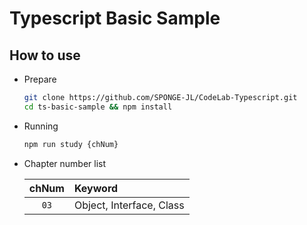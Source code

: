 # Typescript Basic Sample

## How to use

- Prepare

  ```bash
  git clone https://github.com/SPONGE-JL/CodeLab-Typescript.git
  cd ts-basic-sample && npm install
  ```

- Running

  ```bash
  npm run study {chNum}
  ```

- Chapter number list

  | chNum | Keyword                  |
  |:-----:|:-------------------------|
  |  `03` | Object, Interface, Class |
